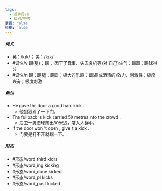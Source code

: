 ```yaml
---
tags:
  - 首字母/K
  - 级别/中考
掌握: false
模糊: false
---
```

##### 词义
- 英：/kɪk/； 美：/kɪk/
- #词性/v  踢(腿)；踹；(因干了蠢事、失去良机等)对(自己)生气；踢蹬；踢球得分
- #词性/n  踢；踢腿；踢脚；极大的乐趣；(毒品或酒精的)效力，刺激性；极度兴奋；极度刺激
##### 例句
- He gave the door a good hard kick .
	- 他狠狠踢了一下门。
- The fullback 's kick carried 50 metres into the crowd .
	- 后卫一脚把球踢出50米远，落入人群中。
- If the door won 't open , give it a kick .
	- 门要是打不开就踹一下。
##### 形态
- #形态/word_third kicks
- #形态/word_ing kicking
- #形态/word_done kicked
- #形态/word_pl kicks
- #形态/word_past kicked
